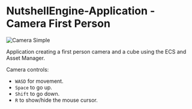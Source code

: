 # NutshellEngine-Application - Camera First Person
![Camera Simple](https://i.imgur.com/e2v6yIl.png)

Application creating a first person camera and a cube using the ECS and Asset Manager.

Camera controls:
- ``WASD`` for movement.
- ``Space`` to go up.
- ``Shift`` to go down.
- ``R`` to show/hide the mouse cursor.